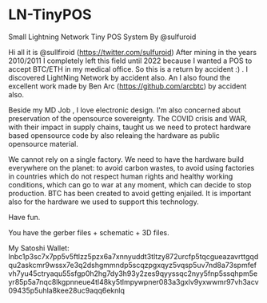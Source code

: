 # LN-TinyPOS
Small Lightning Network Tiny POS System
By @sulfuroid

Hi all it is @sullfiroid (https://twitter.com/sulfuroid)
After mining in the years 2010/2011 I completely left this field until 2022 because I wanted a POS to accept BTC/ETH in my medical office.
So this is a return by accident :) . I discovered LightNing Network by accident also. An I also found the excellent work made by Ben Arc (https://github.com/arcbtc) by accident also.

Beside my MD Job , I love electronic design.
I'm also concerned about preservation of the opensource sovereignty. The COVID crisis and WAR, with their impact in supply chains, taught us we need to protect hardware based opensource code by also releaing the hardware as public opensource material.

We cannot rely on a single factory. We need to have the hardware build everywhere on the planet: to avoid carbon wastes, to avoid using factories in countries which do not respect human rights and healthy working conditions, which can go to war at any moment, which can decide to stop production. BTC has been created to avoid getting enjailed. It is important also for the hardware we used to support this technology.

Have fun.

You have the gerber files + schematic + 3D files.


My Satoshi Wallet: lnbc1p3sc7x7pp5v5ftlzz5pzx6a7xnnyuddt3tltzy872urcfp5tqcgueazavrttgqdqu2askcmr9wssx7e3q2dshgmmndp5scqzpgxqyz5vqsp5uv7nd8a73spmfefvh7yu45ctryaqu55sfgp0h2hg7dy3h93y2zes9qyyssqc2nyy5fnp5ssqhpm5eyr85p5a7nqc8lkgpnneue4tl48ky5tlmpywpner083a3gxlv9yxwwmr97vh3acv09435p5uhla8kee28uc9aqq6eknlq 



